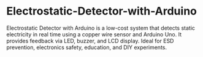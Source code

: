 # Electrostatic-Detector-with-Arduino
Electrostatic Detector with Arduino is a low-cost system that detects static electricity in real time using a copper wire sensor and Arduino Uno. It provides feedback via LED, buzzer, and LCD display. Ideal for ESD prevention, electronics safety, education, and DIY experiments.
